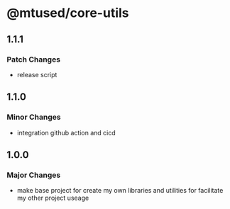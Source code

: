 # @mtused/core-utils

## 1.1.1

### Patch Changes

- release script

## 1.1.0

### Minor Changes

- integration github action and cicd

## 1.0.0

### Major Changes

- make base project for create my own libraries and utilities for facilitate my other project useage
